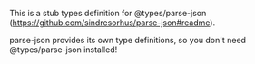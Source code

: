 This is a stub types definition for @types/parse-json (https://github.com/sindresorhus/parse-json#readme).

parse-json provides its own type definitions, so you don't need @types/parse-json installed!